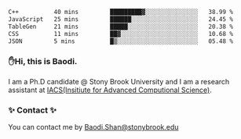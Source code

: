 <!--START_SECTION:waka-->

```txt
C++          40 mins         █████████▓░░░░░░░░░░░░░░░   38.99 %
JavaScript   25 mins         ██████░░░░░░░░░░░░░░░░░░░   24.45 %
TableGen     21 mins         █████░░░░░░░░░░░░░░░░░░░░   20.38 %
CSS          11 mins         ██▓░░░░░░░░░░░░░░░░░░░░░░   10.68 %
JSON         5 mins          █▒░░░░░░░░░░░░░░░░░░░░░░░   05.48 %
```

<!--END_SECTION:waka-->

### ✋Hi, this is Baodi. 

I am a Ph.D candidate @ Stony Brook University and I am a research assistant at [IACS(Insitiute for Advanced Computional Science)](https://iacs.stonybrook.edu/).

### ✨ Contact ✨

You can contact me by [Baodi.Shan@stonybrook.edu](mailto:Baodi.Shan@stonybrook.edu)





<!--
[![Anurag's GitHub stats](https://github-readme-stats.vercel.app/api?username=lwshanbd&theme=jolly&show_icons=true&count_private=true&include_all_commits=true)](https://github.com/anuraghazra/github-readme-stats)
**lwshanbd/lwshanbd** is a ✨ _special_ ✨ repository because its `README.md` (this file) appears on your GitHub profile.

Here are some ideas to get you started:

- 🔭 I’m currently working on ...
- 🌱 I’m currently learning ...
- 👯 I’m looking to collaborate on ...
- 🤔 I’m looking for help with ...
- 💬 Ask me about ...
- 📫 How to reach me: ...
- 😄 Pronouns: ...
- ⚡ Fun fact: ...
-->
